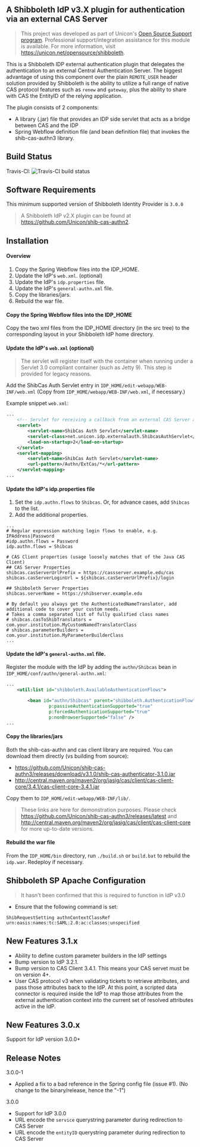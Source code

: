 ## A Shibboleth IdP v3.X plugin for authentication via an external CAS Server

> This project was developed as part of Unicon's [Open Source Support program](https://unicon.net/support). Professional support/integration assistance for this module is available. For more information, visit <https://unicon.net/opensource/shibboleth>.

This is a Shibboleth IDP external authentication plugin that delegates the authentication to an external 
Central Authentication Server. The biggest advantage of using this component over the plain 
`REMOTE_USER` header solution provided by Shibboleth is the ability to utilize a full range 
of native CAS protocol features such as `renew` and `gateway`, plus the ability to share with CAS the 
EntityID of the relying application.

The plugin consists of 2 components:
* A library (.jar) file that provides an IDP side servlet that acts as a bridge between CAS and the IDP
* Spring Webflow definition file (and bean definition file) that invokes the shib-cas-authn3 library.

Build Status
-------------------------------------------------------------
Travis-CI: ![Travis-CI build status](https://travis-ci.org/Unicon/shib-cas-authn3.png)

Software Requirements
-------------------------------------------------------------
This minimum supported version of Shibboleth Identity Provider is `3.0.0`

> A Shibboleth IdP v2.X plugin can be found at <https://github.com/Unicon/shib-cas-authn2>.

Installation
---------------------------------------------------------------

#### Overview

1. Copy the Spring Webflow files into the IDP_HOME.
1. Update the IdP's `web.xml`. (optional)
1. Update the IdP's `idp.properties` file.
1. Update the IdP's `general-authn.xml` file.
1. Copy the libraries/jars.
1. Rebuild the war file.

#### Copy the Spring Webflow files into the IDP_HOME
Copy the two xml files from the IDP_HOME directory (in the src tree) to the corresponding layout in your Shibboleth IdP home directory.

#### Update the IdP's `web.xml` (optional)
> The servlet will register itself with the container when running under a Servlet 3.0 compliant container (such as Jetty 9).
This step is provided for legacy reasons.

Add the ShibCas Auth Servlet entry in `IDP_HOME/edit-webapp/WEB-INF/web.xml` (Copy from `IDP_HOME/webapp/WEB-INF/web.xml`, if necessary.)

Example snippet `web.xml`:

```xml
...
    <!-- Servlet for receiving a callback from an external CAS Server and continues the IdP login flow -->
    <servlet>
        <servlet-name>ShibCas Auth Servlet</servlet-name>
        <servlet-class>net.unicon.idp.externalauth.ShibcasAuthServlet</servlet-class>
        <load-on-startup>2</load-on-startup>
    </servlet>
    <servlet-mapping>
        <servlet-name>ShibCas Auth Servlet</servlet-name>
        <url-pattern>/Authn/ExtCas/*</url-pattern>
    </servlet-mapping>
...
```

#### Update the IdP's idp.properties file

1. Set the `idp.authn.flows` to `Shibcas`. Or, for advance cases, add `Shibcas` to the list.
1. Add the additional properties.

```
...
# Regular expression matching login flows to enable, e.g. IPAddress|Password
#idp.authn.flows = Password
idp.authn.flows = Shibcas

# CAS Client properties (usage loosely matches that of the Java CAS Client)
## CAS Server Properties
shibcas.casServerUrlPrefix = https://cassserver.example.edu/cas
shibcas.casServerLoginUrl = ${shibcas.casServerUrlPrefix}/login

## Shibboleth Server Properties
shibcas.serverName = https://shibserver.example.edu

# By default you always get the AuthenticatedNameTranslator, add additional code to cover your custom needs.
# Takes a comma separated list of fully qualified class names
# shibcas.casToShibTranslators = com.your.institution.MyCustomNamedTranslatorClass
# shibcas.parameterBuilders = com.your.institution.MyParameterBuilderClass
...
```

#### Update the IdP's `general-authn.xml` file.
Register the module with the IdP by adding the `authn/Shibcas` bean in `IDP_HOME/conf/authn/general-authn.xml`:

```xml
...
    <util:list id="shibboleth.AvailableAuthenticationFlows">

        <bean id="authn/Shibcas" parent="shibboleth.AuthenticationFlow"
                p:passiveAuthenticationSupported="true"
                p:forcedAuthenticationSupported="true"
                p:nonBrowserSupported="false" />
...
```

#### Copy the libraries/jars
Both the shib-cas-authn and cas client library are required. You can download them directly (vs building from source):
- <https://github.com/Unicon/shib-cas-authn3/releases/download/v3.1.0/shib-cas-authenticator-3.1.0.jar>
- <http://central.maven.org/maven2/org/jasig/cas/client/cas-client-core/3.4.1/cas-client-core-3.4.1.jar>

Copy them to `IDP_HOME/edit-webapp/WEB-INF/lib/`.

> These links are here for demonstration purposes. Please check <https://github.com/Unicon/shib-cas-authn3/releases/latest> and <http://central.maven.org/maven2/org/jasig/cas/client/cas-client-core> for more up-to-date versions.

#### Rebuild the war file
From the `IDP_HOME/bin` directory, run `./build.sh` or `build.bat` to rebuild the `idp.war`. Redeploy if necessary.


Shibboleth SP Apache Configuration
-------------------------------------------------------------
> It hasn't been confirmed that this is required to function in IdP v3.0

* Ensure that the following command is set:

```
ShibRequestSetting authnContextClassRef urn:oasis:names:tc:SAML:2.0:ac:classes:unspecified
```

New Features 3.1.x
-------------------------------------------------------------
* Ability to define custom parameter builders in the IdP settings
* Bump version to IdP 3.2.1.
* Bump version to CAS Client 3.4.1. This means your CAS servet must be on version 4+.
* User CAS protocol v3 when validating tickets to retrieve attributes, and pass those attributes back to the IdP. At this point, a scripted
 data connector is required inside the IdP to map those attributes from the external authentication context into the current set of 
 resolved attributes active in the IdP.  

New Features 3.0.x
-------------------------------------------------------------
Support for IdP version 3.0.0+

Release Notes
-------------------------------------------------------------

3.0.0-1
* Applied a fix to a bad reference in the Spring config file (issue #1). (No change to the binary/release, hence the "-1")

3.0.0
* Support for IdP 3.0.0
* URL encode the `service` querystring parameter during redirection to CAS Server
* URL encode the `entityID`  querystring parameter during redirection to CAS Server
